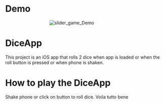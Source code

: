 # Demo

<span>&emsp;&emsp;&emsp;&emsp;&emsp;&emsp;&emsp;&emsp;&emsp;&emsp;</span>![slider_game_Demo](https://user-images.githubusercontent.com/16315708/37694593-f17ab59c-2c9e-11e8-83a5-b25469d63e53.gif)


# DiceApp
This project is an iOS app that rolls 2 dice when app is loaded or when the roll button is pressed or when phone is shaken.

# How to play the DiceApp
Shake phone or click on button to roll dice. Voila tutto bene


